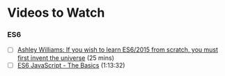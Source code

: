# Videos to Watch

### ES6
- [ ] [Ashley Williams: If you wish to learn ES6/2015 from scratch, you must first invent the universe](https://www.youtube.com/watch?v=DN4yLZB1vUQ) (25 mins)
- [ ] [ES6 JavaScript - The Basics](https://www.youtube.com/watch?v=IEf1KAcK6A8) (1:13:32)
